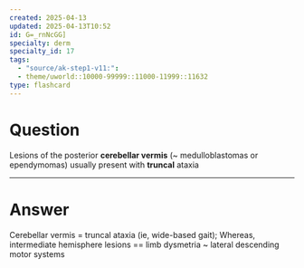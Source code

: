 ```yaml
---
created: 2025-04-13
updated: 2025-04-13T10:52
id: G=_rnNcGG]
specialty: derm
specialty_id: 17
tags:
  - "source/ak-step1-v11:": 
  - theme/uworld::10000-99999::11000-11999::11632
type: flashcard
---
```


# Question
Lesions of the posterior **cerebellar vermis** (~ medulloblastomas or ependymomas) usually present with **truncal** ataxia

---

# Answer
Cerebellar vermis = truncal ataxia (ie, wide-based gait); Whereas, intermediate hemisphere lesions == limb dysmetria ~ lateral descending motor systems